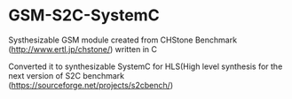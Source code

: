# GSM-S2C-SystemC

Systhesizable GSM module created from CHStone Benchmark (http://www.ertl.jp/chstone/) written in C

Converted it to synthesizable SystemC for HLS(High level synthesis for the next version of S2C benchmark (https://sourceforge.net/projects/s2cbench/)

